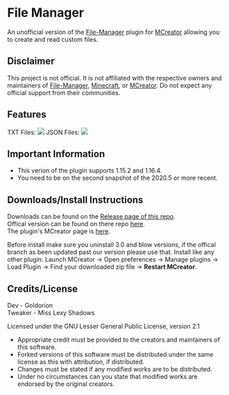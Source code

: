 # File Manager
An unofficial version of the [File-Manager](https://github.com/Goldorion/File-Manager-MCreator) plugin for [MCreator](https://mcreator.net/) allowing you to create and read custom files.

## Disclaimer
This project is not official. It is not affiliated with the respective owners and maintainers of [File-Manager](https://github.com/Goldorion/File-Manager-MCreator), [Minecraft](https://minecraft.net), or [MCreator](https://mcreator.net/). Do not expect any official support from their communities.

## Features
TXT Files:
![](https://i.imgur.com/c2PR0DA.png)
JSON Files:
![](https://i.imgur.com/owBAZYv.png)

## Important Information
* This verion of the plugin supports 1.15.2 and 1.16.4.
* You need to be on the second snapshot of the 2020.5 or more recent.

## Downloads/Install Instructions
Downloads can be found on the [Release page of this repo](https://github.com/LexShadow/File-Manager-MCreator/releases).  
Offical version can be found on there repo [here](https://github.com/Goldorion/File-Manager-MCreator).  
The plugin's MCreator page is [here](https://mcreator.net/plugin/64638/file-creator).  


Before install make sure you uninstall 3.0 and blow versions, if the offical branch as been updated past our version please use that.
Install like any other plugin: Launch MCreator -> Open preferences -> Manage plugins -> Load Plugin -> Find your downloaded zip file -> **Restart MCreator**.

## Credits/License
Dev - Goldorion  
Tweaker - Miss Lexy Shadows

Licensed under the GNU Lesser General Public License, version 2.1  
* Appropriate credit must be provided to the creators and maintainers of this software.
* Forked versions of this software must be distributed under the same license as this with attribution, if distributed.
* Changes must be stated if any modified works are to be distributed.
* Under no circumstances can you state that modified works are endorsed by the original creators.
